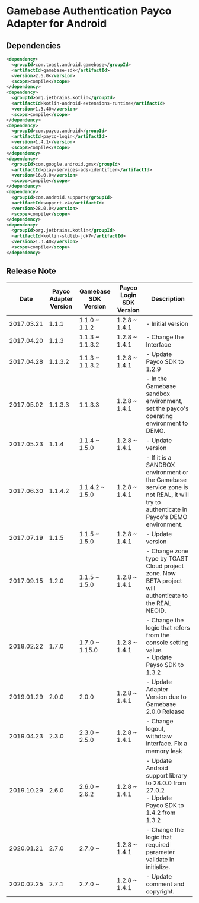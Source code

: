 # Gamebase Authentication Payco Adapter for Android

## Dependencies

```xml
<dependency>
  <groupId>com.toast.android.gamebase</groupId>
  <artifactId>gamebase-sdk</artifactId>
  <version>2.6.0</version>
  <scope>compile</scope>
</dependency>
<dependency>
  <groupId>org.jetbrains.kotlin</groupId>
  <artifactId>kotlin-android-extensions-runtime</artifactId>
  <version>1.3.40</version>
  <scope>compile</scope>
</dependency>
<dependency>
  <groupId>com.payco.android</groupId>
  <artifactId>payco-login</artifactId>
  <version>1.4.1</version>
  <scope>compile</scope>
</dependency>
<dependency>
  <groupId>com.google.android.gms</groupId>
  <artifactId>play-services-ads-identifier</artifactId>
  <version>16.0.0</version>
  <scope>compile</scope>
</dependency>
<dependency>
  <groupId>com.android.support</groupId>
  <artifactId>support-v4</artifactId>
  <version>28.0.0</version>
  <scope>compile</scope>
</dependency>
<dependency>
  <groupId>org.jetbrains.kotlin</groupId>
  <artifactId>kotlin-stdlib-jdk7</artifactId>
  <version>1.3.40</version>
  <scope>compile</scope>
</dependency>
```

## Release Note

| Date | Payco Adapter Version | Gamebase SDK Version | Payco Login SDK Version | Description |
| ---- | --------------------- | -------------------- | ----------------------- | ----------- |
| 2017.03.21 | 1.1.1   | 1.1.0 ~ 1.1.2   | 1.2.8 ~ 1.4.1 | - Initial version |
| 2017.04.20 | 1.1.3   | 1.1.3 ~ 1.1.3.2 | 1.2.8 ~ 1.4.1 | - Change the Interface |
| 2017.04.28 | 1.1.3.2 | 1.1.3 ~ 1.1.3.2 | 1.2.8 ~ 1.4.1 | - Update Payco SDK to 1.2.9 |
| 2017.05.02 | 1.1.3.3 | 1.1.3.3         | 1.2.8 ~ 1.4.1 | - In the Gamebase sandbox environment, set the payco's operating environment to DEMO. |
| 2017.05.23 | 1.1.4   | 1.1.4 ~ 1.5.0   | 1.2.8 ~ 1.4.1 | - Update version |
| 2017.06.30 | 1.1.4.2 | 1.1.4.2 ~ 1.5.0 | 1.2.8 ~ 1.4.1 | - If it is a SANDBOX environment or the Gamebase service zone is not REAL, it will try to authenticate in Payco's DEMO environment. |
| 2017.07.19 | 1.1.5   | 1.1.5 ~ 1.5.0   | 1.2.8 ~ 1.4.1 | - Update version |
| 2017.09.15 | 1.2.0   | 1.1.5 ~ 1.5.0   | 1.2.8 ~ 1.4.1 | - Change zone type by TOAST Cloud project zone. Now BETA project will authenticate to the REAL NEOID. |
| 2018.02.22 | 1.7.0   | 1.7.0 ~ 1.15.0  | 1.2.8 ~ 1.4.1 | - Change the logic that refers from the console setting value.<br> - Update Payso SDK to 1.3.2 |
| 2019.01.29 | 2.0.0   | 2.0.0           | 1.2.8 ~ 1.4.1 | - Update Adapter Version due to Gamebase 2.0.0 Release |
| 2019.04.23 | 2.3.0   | 2.3.0 ~ 2.5.0   | 1.2.8 ~ 1.4.1 | - Change logout, withdraw interface. Fix a memory leak |
| 2019.10.29 | 2.6.0   | 2.6.0 ~ 2.6.2   | 1.2.8 ~ 1.4.1 | - Update Android support library to 28.0.0 from 27.0.2<br> - Update Payco SDK to 1.4.2 from 1.3.2 |
| 2020.01.21 | 2.7.0   | 2.7.0 ~         | 1.2.8 ~ 1.4.1 | - Change the logic that required parameter validate in initialize. |
| 2020.02.25 | 2.7.1   | 2.7.0 ~         | 1.2.8 ~ 1.4.1 | - Update comment and copyright. |
